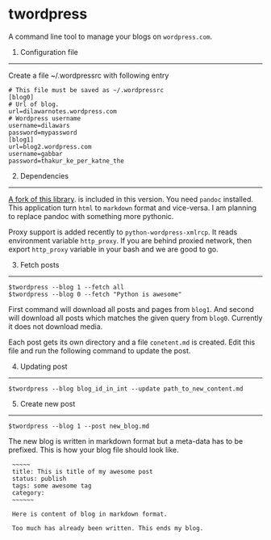 twordpress
===========

A command line tool to manage your blogs on ``wordpress.com``.

1. Configuration file 
---------------------
Create a file ~/.wordpressrc with following entry 

    # This file must be saved as ~/.wordpressrc 
    [blog0]
    # Url of blog. 
    url=dilawarnotes.wordpress.com
    # Wordpress username
    username=dilawars
    password=mypassword
    [blog1]
    url=blog2.wordpress.com
    username=gabbar
    password=thakur_ke_per_katne_the

2. Dependencies 
----------------

  [A fork of this
  library](https://github.com/maxcutler/python-wordpress-xmlrpc/blob/master/docs/index.rst).
  is included in this version. You need ``pandoc`` installed. This application
  turn ``html`` to ``markdown`` format and vice-versa. I am planning to replace
  pandoc with something more pythonic.

  Proxy support is added recently to ``python-wordpress-xmlrcp``. It reads
  environment variable ``http_proxy``. If you are behind proxied network, then
  export ``http_proxy`` variable in your bash and we are good to go.
  

3. Fetch posts 
--------------
  
    $twordpress --blog 1 --fetch all 
    $twordpress --blog 0 --fetch "Python is awesome"

First command will download all posts and pages from ``blog1``. And second will
download all posts which matches the given query from ``blog0``. Currently it
does not download media.
  
Each post gets its own directory and a file ``conetent.md`` is created. Edit
this file and run the following command to update the post.

4. Updating post 
----------------

    $twordpress --blog blog_id_in_int --update path_to_new_content.md 

5. Create new post 
----------------------
    
    $twordpress --blog 1 --post new_blog.md 

The new blog is written in markdown format but a meta-data has to be prefixed.
This is how your blog file should look like.

     ~~~~~
     title: This is title of my awesome post
     status: publish
     tags: some awesome tag
     category:
     ~~~~~~

     Here is content of blog in markdown format.

     Too much has already been written. This ends my blog.



